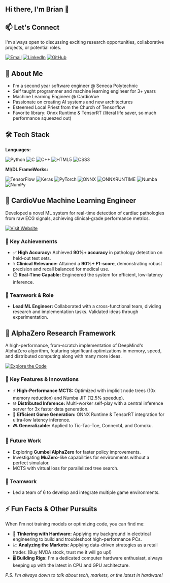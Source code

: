 ## Hi there, I'm Brian 👋

## 📫 Let's Connect

I'm always open to discussing exciting research opportunities, collaborative projects, or potential roles.

[![Email](https://img.shields.io/badge/Email-D14836?style=for-the-badge&logo=gmail&logoColor=white)](mailto:brian8204001@gmail.com)
[![LinkedIn](https://img.shields.io/badge/LinkedIn-0A66C2?style=for-the-badge&logo=linkedin&logoColor=white)](https://www.linkedin.com/in/brian-wu-54b971327/)
[![GitHub](https://img.shields.io/badge/GitHub-181717?style=for-the-badge&logo=github&logoColor=white)](https://github.com/subtotechnoblade)


## 🚀 About Me
- I'm a second year software engineer @ Seneca Polytechnic
- Self taught programmer and machine learning engineer for 3+ years
- Machine Learning Engineer @ CardioVue
- Passionate on creating AI systems and new architectures
- Esteemed Local Priest from the Church of Tensorflow
- Favorite library: Onnx Runtime & TensorRT (literal life saver, so much performance squeezed out)

## 🛠️ Tech Stack

**Languages:**

![Python](https://img.shields.io/badge/Python-3776AB?style=for-the-badge&logo=python&logoColor=white)
![C](https://img.shields.io/badge/c-%2300599C.svg?style=for-the-badge&logo=c&logoColor=white)
![C++](https://img.shields.io/badge/c++-%2300599C.svg?style=for-the-badge&logo=c%2B%2B&logoColor=white)
![HTML5](https://a11ybadges.com/badge?logo=html5)
![CSS3](https://a11ybadges.com/badge?logo=css3)

**Ml/DL FrameWorks:**

![TensorFlow](https://img.shields.io/badge/TensorFlow-FF6F00?style=for-the-badge&logo=tensorflow&logoColor=white)
![Keras](https://img.shields.io/badge/Keras-D00000?style=for-the-badge&logo=keras&logoColor=white)
![PyTorch](https://img.shields.io/badge/PyTorch-EE4C2C?style=for-the-badge&logo=pytorch&logoColor=white)
![ONNX](https://img.shields.io/badge/ONNX-005CED?style=for-the-badge&logo=onnx&logoColor=white)
![ONNXRUNTIME](https://img.shields.io/badge/ONNX_Runtime-005CED?style=for-the-badge&logo=onnx&logoColor=white)
![Numba](https://img.shields.io/badge/Numba-00A3E0?style=for-the-badge&logo=numba&logoColor=white)
![NumPy](https://img.shields.io/badge/NumPy-013243?style=for-the-badge&logo=numpy&logoColor=white)


## 💓 CardioVue Machine Learning Engineer

Developed a novel ML system for real-time detection of cardiac pathologies from raw ECG signals, achieving clinical-grade performance metrics.

[![Visit Website](https://img.shields.io/badge/Visit_CardioVue-Website-FF6F00?style=for-the-badge&logo=heart&logoColor=white)](https://www.cardiovue.ca/)

### 🚀 Key Achievements
*   ✅ **High Accuracy:** Achieved **90%+ accuracy** in pathology detection on held-out test sets.
*   ⚕️ **Clinical Relevance:** Attained a **90%+ F1-score**, demonstrating robust precision and recall balanced for medical use.
*   ⏱️ **Real-Time Capable:** Engineered the system for efficient, low-latency inference.

### 🤝 Teamwork & Role
*   **Lead ML Engineer:** Collaborated with a cross-functional team, dividing research and implementation tasks. Validated ideas through experimentation.


## 🔬 AlphaZero Research Framework

A high-performance, from-scratch implementation of DeepMind's AlphaZero algorithm, featuring significant optimizations in memory, speed, and distributed computing along with many more ideas. 

[![Explore the Code](https://img.shields.io/badge/Explore_AlphaZero-Repo-3776AB?style=for-the-badge&logo=github&logoColor=white)](https://github.com/subtotechnoblade/Grok_Alpha_Zero)

### 🚀 Key Features & Innovations
*   ⚡ **High-Performance MCTS:** Optimized with implicit node trees (10x memory reduction) and Numba JIT (12.5% speedup).
*   🌐 **Distributed Inference:** Multi-worker self-play with a central inference server for 3x faster data generation.
*   🚀 **Efficient Game Generation:** ONNX Runtime & TensorRT integration for ultra-low latency inference.
*   🎮 **Generalizable:** Applied to Tic-Tac-Toe, Connect4, and Gomoku.

### 🔮 Future Work
*   Exploring **Gumbel AlphaZero** for faster policy improvements.
*   Investigating **MuZero**-like capabilities for environments without a perfect simulator.
*   MCTS with virtual loss for parallelized tree search.

### 👥 Teamwork
*   Led a team of 6 to develop and integrate multiple game environments.


## ⚡ Fun Facts & Other Pursuits
When I'm not training models or optimizing code, you can find me:
*   🔌 **Tinkering with Hardware:** Applying my background in electrical engineering to build and troubleshoot high-performance PCs.
*   📈 **Analyzing the Markets:** Applying data-driven strategies as a retail trader. (Buy NVDA stock, trust me it will go up!)
*   🖥️ **Building Rigs:** I'm a dedicated computer hardware enthusiast, always keeping up with the latest in CPU and GPU architecture.

*P.S. I'm always down to talk about tech, markets, or the latest in hardware!*

